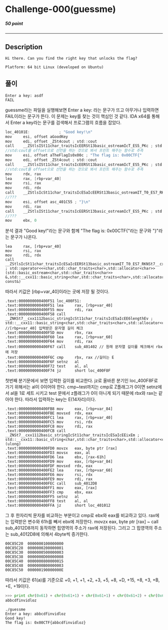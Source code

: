Challenge-000(guessme)
======================
##### 50 point
-----------------
## Description
```
Hi there. Can you find the right key that unlocks the flag?

Platform: 64 bit Linux (developed on Ubuntu)
```

## 풀이
```
Enter a key: asdf
FAIL
```
guessme라는 파일을 실행해보면 Enter a key: 라는 문구가 뜨고 아무거나 입력하면 FAIL이라는 문구가 뜬다.
이 문제는 key를 찾는 것이 핵심인 것 같다.
IDA x64를 통해서 Enter a key라는 문구를 검색해서 프로그램의 흐름을 잡았다.
```C
loc_40101E:             ; "Good key!\n"
mov     esi, offset aGoodKey
mov     edi, offset _ZSt4cout ; std::cout
call    __ZStlsISt11char_traitsIcEERSt13basic_ostreamIcT_ES5_PKc ; std::operator<<<std::char_traits<char>>(std::basic_ostream<char,std::char_traits<char>> &,char const*)
//std:cout를 offset으로 선언을 하는 것으로 봐서 프린트 해주는 함수로 추측
mov     esi, offset aTheFlagIs0x00c ; "The flag is: 0x00CTF{"
mov     edi, offset _ZSt4cout ; std::cout
call    __ZStlsISt11char_traitsIcEERSt13basic_ostreamIcT_ES5_PKc ; std::operator<<<std::char_traits<char>>(std::basic_ostream<char,std::char_traits<char>> &,char const*)
//std:cout를 offset으로 선언을 하는 것으로 봐서 프린트 해주는 함수로 추측
mov     rdx, rax
lea     rax, [rbp+var_40]
mov     rsi, rax
mov     rdi, rdx
call    __ZStlsIcSt11char_traitsIcESaIcEERSt13basic_ostreamIT_T0_ES7_RKNSt7__cxx1112basic_stringIS4_S5_T1_EE ; std::operator<<<char,std::char_traits<char>,std::allocator<char>>(std::basic_ostream<char,std::char_traits<char>> &,std::__cxx11::basic_string<char,std::char_traits<char>,std::allocator<char>> const&)
//???
mov     esi, offset asc_401C55 ; "}\n"
mov     rdi, rax
call    __ZStlsISt11char_traitsIcEERSt13basic_ostreamIcT_ES5_PKc ; std::operator<<<std::char_traits<char>>(std::basic_ostream<char,std::char_traits<char>> &,char const*)
//???
mov     ebx, 0
```
분석 결과 "Good key!"라는 문구와 함께 "The flag is: 0x00CTF{"라는 문구와 "}"라는 문구가 나온다.
```
lea     rax, [rbp+var_40]
mov     rsi, rax
mov     rdi, rdx
call    __ZStlsIcSt11char_traitsIcESaIcEERSt13basic_ostreamIT_T0_ES7_RKNSt7__cxx1112basic_stringIS4_S5_T1_EE ; std::operator<<<char,std::char_traits<char>,std::allocator<char>>(std::basic_ostream<char,std::char_traits<char>> &,std::__cxx11::basic_string<char,std::char_traits<char>,std::allocator<char>> const&)
```
따라서 키값은 [rbp+var_40]이라는 곳에 저장 될 것이다.
```
.text:0000000000400F51 loc_400F51:
.text:0000000000400F51 lea     rax, [rbp+var_40]
.text:0000000000400F55 mov     rdi, rax
.text:0000000000400F58 call    __ZNKSt7__cxx1112basic_stringIcSt11char_traitsIcESaIcEE6lengthEv ; std::__cxx11::basic_string<char,std::char_traits<char>,std::allocator<char>>::length(void)
//[rbp+var_40] 입력받은 문자열 길이 체크
.text:0000000000400F5D mov     rbx, rax
.text:0000000000400F60 lea     rax, [rbp+var_60]
.text:0000000000400F64 mov     rdi, rax
.text:0000000000400F67 call    sub_401402 // 원래 문자열 길이를 체크해서 rbx에 저장
.text:0000000000400F6C cmp     rbx, rax //길이는 E
.text:0000000000400F6F setnz   al
.text:0000000000400F72 test    al, al
.text:0000000000400F74 jz      short loc_400F8F
```
첫번째 분기문에서 보면 입력한 길이를 비교한다. jz로 올바른 분기인 loc_400F8F로 가기 위해서는 al이 0이어야 한다. cmp~test까지는 cmp로 Z플래그가 0이면 setnz에서 al을 1로 세트 시키고 test 문에서 z플래그가 0이 아니게 되기 때문에 rbx와 rax는 같아야 한다. 따라서 입력하는 key는 E(14자리)이다.
```
.text:0000000000400FB8 mov     eax, [rbp+var_84]
.text:0000000000400FBE movsxd  rdx, eax
.text:0000000000400FC1 lea     rax, [rbp+var_40]
.text:0000000000400FC5 mov     rsi, rdx
.text:0000000000400FC8 mov     rdi, rax
.text:0000000000400FCB call    __ZNSt7__cxx1112basic_stringIcSt11char_traitsIcESaIcEEixEm ; std::__cxx11::basic_string<char,std::char_traits<char>,std::allocator<char>>::operator[](ulong)
.text:0000000000400FD0 movzx   eax, byte ptr [rax]
.text:0000000000400FD3 movsx   eax, al
.text:0000000000400FD6 lea     ebx, [rax-61h]
.text:0000000000400FD9 mov     eax, [rbp+var_84]
.text:0000000000400FDF movsxd  rdx, eax
.text:0000000000400FE2 lea     rax, [rbp+var_60]
.text:0000000000400FE6 mov     rsi, rdx
.text:0000000000400FE9 mov     rdi, rax
.text:0000000000400FEC call    sub_4012D8
.text:0000000000400FF1 mov     eax, [rax]
.text:0000000000400FF3 cmp     ebx, eax
.text:0000000000400FF5 setnz   al
.text:0000000000400FF8 test    al, al
.text:0000000000400FFA jz      short loc_401012
```
그 후 한자리씩 문자를 비교하는 부분이고 cmp로 ebx와 eax를 비교하고 있다. rax에는 입력받은 변수와 61h를 빼서 ebx에 저장한다. movzx   eax, byte ptr [rax] ~ call    sub_4012D8까지 동작하면 힙영역의 주소가 rax에 저장된다. 그리고 그 힙영역의 주소는 sub_4012D8에 의해서 4byte씩 증가한다.
```
00C85C20  0000000100000000
00C85C28  0000000200000001
00C85C30  0000000500000003
00C85C38  0000000D00000008
00C85C40  0000000800000015
00C85C48  0000000B00000003
00C85C50  000000190000000E
```
따라서 키값은 61(a)를 기준으로 +0, +1, +1, +2, +3, +5, +8, +D, +15, +8, +3, +B, +E, +19이다.
```python
>>> print chr(0x61) + chr(0x61+1) + chr(0x61+1) + chr(0x61+2) + chr(0x61+3) + chr(0x61+5) + chr(0x61+8) + chr(0x61+0xD) + chr(0x61+0x15) + chr(0x61+8) + chr(0x61+3) + chr(0x61+0xB) + chr(0x61+0xE) + chr(0x61+0x19)
abbcdfinvidloz
```
```
./guessme 
Enter a key: abbcdfinvidloz
Good key!
The flag is: 0x00CTF{abbcdfinvidloz}

```
